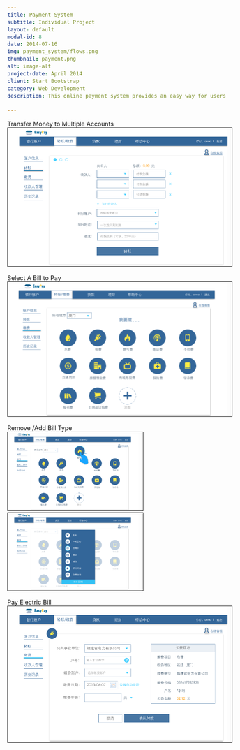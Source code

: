 ```yaml
---
title: Payment System
subtitle: Individual Project
layout: default
modal-id: 8
date: 2014-07-16
img: payment_system/flows.png
thumbnail: payment.png
alt: image-alt
project-date: April 2014
client: Start Bootstrap
category: Web Development
description: This online payment system provides an easy way for users to transfer money or pay bills online. Within this system, users can transfer money to multiple accounts, or pay utility bills, rent, mortgage, and so on.

---
```


Transfer Money to Multiple Accounts   
<img src="img/portfolio/payment_system/transfer_mutiple.png" width="600px" border="1px" style="PADDING-RIGHT: 10px">

Select A Bill to Pay  
<img src="img/portfolio/payment_system/pay2.png" width="600px" border="1px" style="PADDING-RIGHT: 10px">

Remove /Add Bill Type  
<img src="img/portfolio/payment_system/pay_delete.png" width="300px" border="1px" style="PADDING-RIGHT: 10px">
<img src="img/portfolio/payment_system/pay_add_bill.png" width="300px" border="1px" style="PADDING-RIGHT: 10px">

Pay Electric Bill  
<img src="img/portfolio/payment_system/pay_electric_bill.png" width="600px" border="1px" style="PADDING-RIGHT: 10px">